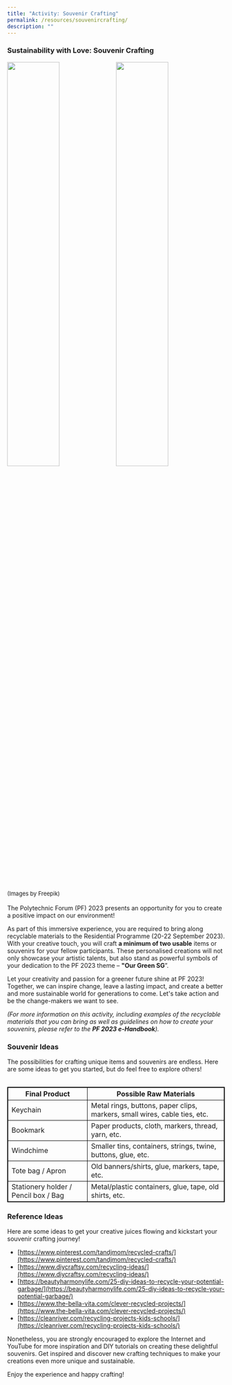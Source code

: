 ```yaml
---
title: "Activity: Souvenir Crafting"
permalink: /resources/souvenircrafting/
description: ""
---
```

### **Sustainability with Love: Souvenir Crafting**

<img style="float: left; width: 49%; margin-right: 1%; margin-bottom: 0.5em;" src="https://hosting.photobucket.com/images/i/tracyng81/Souvenir_Crafting.jpg?width=320&amp;height=320&amp;fit=bounds"><img style="float: left; width: 49%; margin-right: 1%; margin-bottom: 0.5em;" src="https://hosting.photobucket.com/images/i/tracyng81/reusable-eco-friendly-sustainable-food-packaging.jpg?width=320&amp;height=320&amp;fit=bounds"><font size="-1">(Images by Freepik)</font><br>
<br>
The Polytechnic Forum (PF) 2023 presents an opportunity for you to create a positive impact on our environment!

As part of this immersive experience, you are required to bring along recyclable materials to the Residential Programme (20-22 September 2023). With your creative touch, you will craft **a minimum of two usable** items or souvenirs for your fellow participants. These personalised creations will not only showcase your artistic talents, but also stand as powerful symbols of your dedication to the PF 2023 theme – **"Our Green SG**”.

Let your creativity and passion for a greener future shine at PF 2023! Together, we can inspire change, leave a lasting impact, and create a better and more sustainable world for generations to come. Let's take action and be the change-makers we want to see.

_(For more information on this activity, including examples of the recyclable materials that you can bring as well as guidelines on how to create your souvenirs, please refer to the **PF 2023 e-Handbook**)._<br>

### **Souvenir Ideas**

The possibilities for crafting unique items and souvenirs are endless. Here are some ideas to get you started, but do feel free to explore others!
<br>
<br>
<style>
table, th, td {
  border:1px solid black;
}
</style>

<table style="width:100%">
  <tbody><tr>
    <th>Final Product</th>
    <th>Possible Raw Materials</th>
  </tr>
  <tr>
    <td>Keychain</td>
    <td>Metal rings, buttons, paper clips, markers, small wires, cable ties, etc.</td>
  </tr>
  <tr>
    <td>Bookmark</td>
    <td>Paper products, cloth, markers, thread, yarn, etc.</td>
  </tr>
		<tr>
    <td>Windchime</td>
    <td>Smaller tins, containers, strings, twine, buttons, glue, etc.</td>
  </tr>
  <tr>
		<td>Tote bag / Apron</td>
    <td>Old banners/shirts, glue, markers, tape, etc.</td>
  </tr>
		<tr>
			<td>Stationery holder / Pencil box / Bag</td>
			<td>Metal/plastic containers, glue, tape, old shirts, etc.</td>
  </tr>
		<tr>
</tr></tbody></table>

### **Reference Ideas**

Here are some ideas to get your creative juices flowing and kickstart your souvenir crafting journey!

* [https://www.pinterest.com/tandjmom/recycled-crafts/](https://www.pinterest.com/tandjmom/recycled-crafts/)
* [https://www.diycraftsy.com/recycling-ideas/](https://www.diycraftsy.com/recycling-ideas/)
* [https://beautyharmonylife.com/25-diy-ideas-to-recycle-your-potential-garbage/](https://beautyharmonylife.com/25-diy-ideas-to-recycle-your-potential-garbage/)
* [https://www.the-bella-vita.com/clever-recycled-projects/](https://www.the-bella-vita.com/clever-recycled-projects/)
* [https://cleanriver.com/recycling-projects-kids-schools/](https://cleanriver.com/recycling-projects-kids-schools/)

Nonetheless, you are strongly encouraged to explore the Internet and YouTube for more inspiration and DIY tutorials on creating these delightful souvenirs. Get inspired and discover new crafting techniques to make your creations even more unique and sustainable. 

Enjoy the experience and happy crafting!